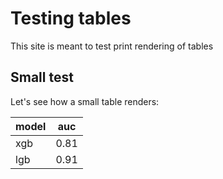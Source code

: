 # Testing tables

This site is meant to test print rendering of tables

## Small test

Let's see how a small table renders:

| model | auc  |
|-------|------|
| xgb   | 0.81 |
| lgb   | 0.91 |